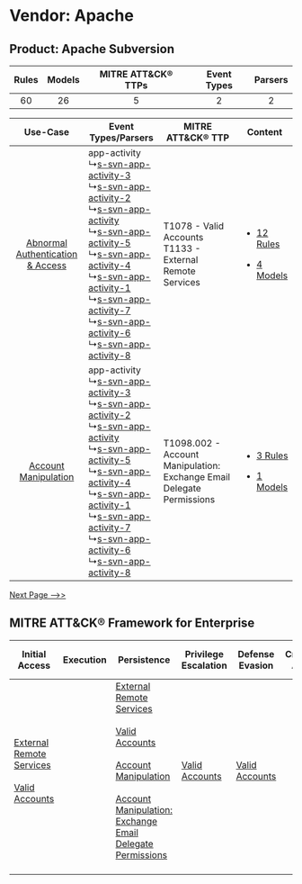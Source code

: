 Vendor: Apache
==============
Product: Apache Subversion
--------------------------
| Rules | Models | MITRE ATT&CK® TTPs | Event Types | Parsers |
|:-----:|:------:|:------------------:|:-----------:|:-------:|
|  60   |   26   |         5          |      2      |    2    |

|    Use-Case    | Event Types/Parsers    | MITRE ATT&CK® TTP    | Content    |
|:----:| ---- | ---- | ---- |
| [Abnormal Authentication & Access](../../../UseCases/uc_abnormal_authentication_&_access.md) |  app-activity<br> ↳[s-svn-app-activity-3](Ps/pC_ssvnappactivity3.md)<br> ↳[s-svn-app-activity-2](Ps/pC_ssvnappactivity2.md)<br> ↳[s-svn-app-activity](Ps/pC_ssvnappactivity.md)<br> ↳[s-svn-app-activity-5](Ps/pC_ssvnappactivity5.md)<br> ↳[s-svn-app-activity-4](Ps/pC_ssvnappactivity4.md)<br> ↳[s-svn-app-activity-1](Ps/pC_ssvnappactivity1.md)<br> ↳[s-svn-app-activity-7](Ps/pC_ssvnappactivity7.md)<br> ↳[s-svn-app-activity-6](Ps/pC_ssvnappactivity6.md)<br> ↳[s-svn-app-activity-8](Ps/pC_ssvnappactivity8.md)<br> | T1078 - Valid Accounts<br>T1133 - External Remote Services<br>    | [<ul><li>12 Rules</li></ul><ul><li>4 Models</li></ul>](RM/r_m_apache_apache_subversion_Abnormal_Authentication_&_Access.md) |
|    [Account Manipulation](../../../UseCases/uc_account_manipulation.md)    |  app-activity<br> ↳[s-svn-app-activity-3](Ps/pC_ssvnappactivity3.md)<br> ↳[s-svn-app-activity-2](Ps/pC_ssvnappactivity2.md)<br> ↳[s-svn-app-activity](Ps/pC_ssvnappactivity.md)<br> ↳[s-svn-app-activity-5](Ps/pC_ssvnappactivity5.md)<br> ↳[s-svn-app-activity-4](Ps/pC_ssvnappactivity4.md)<br> ↳[s-svn-app-activity-1](Ps/pC_ssvnappactivity1.md)<br> ↳[s-svn-app-activity-7](Ps/pC_ssvnappactivity7.md)<br> ↳[s-svn-app-activity-6](Ps/pC_ssvnappactivity6.md)<br> ↳[s-svn-app-activity-8](Ps/pC_ssvnappactivity8.md)<br> | T1098.002 - Account Manipulation: Exchange Email Delegate Permissions<br> | [<ul><li>3 Rules</li></ul><ul><li>1 Models</li></ul>](RM/r_m_apache_apache_subversion_Account_Manipulation.md)    |
[Next Page -->>](2_ds_apache_apache_subversion.md)

MITRE ATT&CK® Framework for Enterprise
--------------------------------------
| Initial Access                                                                                                                                   | Execution | Persistence                                                                                                                                                                                                                                                                                                                                 | Privilege Escalation                                                | Defense Evasion                                                     | Credential Access | Discovery | Lateral Movement | Collection                                                                                                                                                            | Command and Control                                                                                                                       | Exfiltration | Impact |
| ------------------------------------------------------------------------------------------------------------------------------------------------ | --------- | ------------------------------------------------------------------------------------------------------------------------------------------------------------------------------------------------------------------------------------------------------------------------------------------------------------------------------------------- | ------------------------------------------------------------------- | ------------------------------------------------------------------- | ----------------- | --------- | ---------------- | --------------------------------------------------------------------------------------------------------------------------------------------------------------------- | ----------------------------------------------------------------------------------------------------------------------------------------- | ------------ | ------ |
| [External Remote Services](https://attack.mitre.org/techniques/T1133)<br><br>[Valid Accounts](https://attack.mitre.org/techniques/T1078)<br><br> |           | [External Remote Services](https://attack.mitre.org/techniques/T1133)<br><br>[Valid Accounts](https://attack.mitre.org/techniques/T1078)<br><br>[Account Manipulation](https://attack.mitre.org/techniques/T1098)<br><br>[Account Manipulation: Exchange Email Delegate Permissions](https://attack.mitre.org/techniques/T1098/002)<br><br> | [Valid Accounts](https://attack.mitre.org/techniques/T1078)<br><br> | [Valid Accounts](https://attack.mitre.org/techniques/T1078)<br><br> |                   |           |                  | [Email Collection](https://attack.mitre.org/techniques/T1114)<br><br>[Email Collection: Email Forwarding Rule](https://attack.mitre.org/techniques/T1114/003)<br><br> | [Proxy: Multi-hop Proxy](https://attack.mitre.org/techniques/T1090/003)<br><br>[Proxy](https://attack.mitre.org/techniques/T1090)<br><br> |              |        |